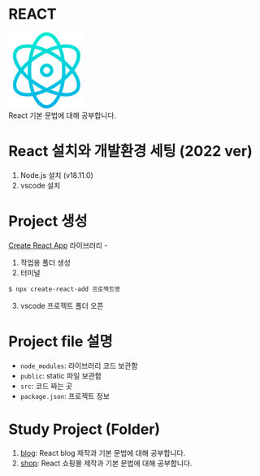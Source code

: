 # REACT

<img width="150" src="./blog/public/img/react.png" /><br/>
React 기본 문법에 대해 공부합니다.

# React 설치와 개발환경 세팅 (2022 ver)

1. Node.js 설치 (v18.11.0)
2. vscode 설치

# Project 생성

[Create React App](https://create-react-app.dev/) 라이브러리 -

1. 작업용 폴더 생성
2. 터미널

```bash
$ npx create-react-add 프로젝트명
```

3. vscode 프로젝트 폴더 오픈

# Project file 설명

- `node_modules`: 라이브러리 코드 보관함
- `public`: static 파일 보관함
- `src`: 코드 짜는 곳
- `package.json`: 프로젝트 정보

# Study Project (Folder)

1. [blog](https://github.com/khakikokyo/codingapple_react/tree/main/blog): React blog 제작과 기본 문법에 대해 공부합니다.
2. [shop](https://github.com/khakikokyo/codingapple_react/tree/main/shop): React 쇼핑몰 제작과 기본 문법에 대해 공부합니다.
